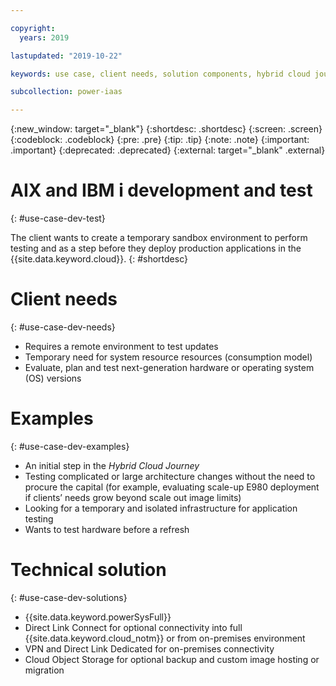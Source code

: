 ```yaml
---

copyright:
  years: 2019

lastupdated: "2019-10-22"

keywords: use case, client needs, solution components, hybrid cloud journey, sandbox environment

subcollection: power-iaas

---
```


{:new_window: target="_blank"}
{:shortdesc: .shortdesc}
{:screen: .screen}
{:codeblock: .codeblock}
{:pre: .pre}
{:tip: .tip}
{:note: .note}
{:important: .important}
{:deprecated: .deprecated}
{:external: target="_blank" .external}

# AIX and IBM i development and test
{: #use-case-dev-test}

The client wants to create a temporary sandbox environment to perform testing and as a step before they deploy production applications in the {{site.data.keyword.cloud}}.
{: #shortdesc}

# Client needs
{: #use-case-dev-needs}

* Requires a remote environment to test updates
* Temporary need for system resource resources (consumption model)
* Evaluate, plan and test next-generation hardware or operating system (OS) versions


# Examples
{: #use-case-dev-examples}

* An initial step in the *Hybrid Cloud Journey*
* Testing complicated or large architecture changes without the need to procure the capital (for example, evaluating scale-up E980 deployment if clients’ needs grow beyond scale out image limits)
* Looking for a temporary and isolated infrastructure for application testing
* Wants to test hardware before a refresh

# Technical solution
{: #use-case-dev-solutions}

* {{site.data.keyword.powerSysFull}}
* Direct Link Connect for optional connectivity into full {{site.data.keyword.cloud_notm}} or from on-premises environment
* VPN and Direct Link Dedicated for on-premises connectivity
* Cloud Object Storage for optional backup and custom image hosting or migration
